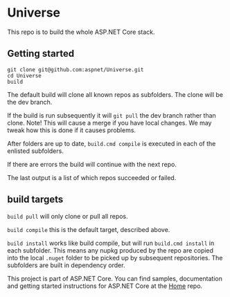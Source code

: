 Universe
=========

This repo is to build the whole ASP.NET Core stack.

## Getting started

    git clone git@github.com:aspnet/Universe.git
    cd Universe
    build

The default build will clone all known repos as subfolders. The clone will be the dev branch.

If the build is run subsequently it will `git pull` the dev branch rather than clone. Note! This will cause a 
merge if you have local changes. We may tweak how this is done if it causes problems.

After folders are up to date, `build.cmd compile` is executed in each of the enlisted subfolders.

If there are errors the build will continue with the next repo. 

The last output is a list of which repos succeeded or failed.

## build targets

`build pull` will only clone or pull all repos.

`build compile` this is the default target, described above.

`build install` works like build compile, but will run `build.cmd install` in each subfolder. This means 
any nupkg produced by the repo are copied into the local `.nuget` folder to be picked up by subsequent 
repositories. The subfolders are built in dependency order.



This project is part of ASP.NET Core. You can find samples, documentation and getting started instructions for ASP.NET Core at the [Home](https://github.com/aspnet/home) repo.
